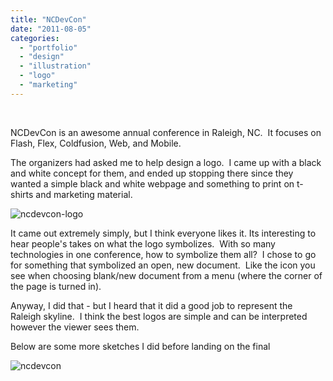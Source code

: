 ```yaml
---
title: "NCDevCon"
date: "2011-08-05"
categories:
  - "portfolio"
  - "design"
  - "illustration"
  - "logo"
  - "marketing"
---
```


 

NCDevCon is an awesome annual conference in Raleigh, NC.  It focuses on Flash, Flex, Coldfusion, Web, and Mobile.

The organizers had asked me to help design a logo.  I came up with a black and white concept for them, and ended up stopping there since they wanted a simple black and white webpage and something to print on t-shirts and marketing material.

![ncdevcon-logo](https://d2ypg8o05lff0b.cloudfront.net/wp-content/uploads/2011/08/ncdevcon-logo.png)

It came out extremely simply, but I think everyone likes it. Its interesting to hear people's takes on what the logo symbolizes.  With so many technologies in one conference, how to symbolize them all?  I chose to go for something that symbolized an open, new document.  Like the icon you see when choosing blank/new document from a menu (where the corner of the page is turned in).

Anyway, I did that - but I heard that it did a good job to represent the Raleigh skyline.  I think the best logos are simple and can be interpreted however the viewer sees them.

Below are some more sketches I did before landing on the final

![ncdevcon](https://d2ypg8o05lff0b.cloudfront.net/wp-content/uploads/2011/08/ncdevcon1.jpg)
